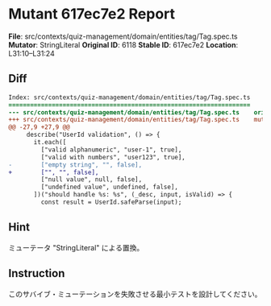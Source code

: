 # Mutant 617ec7e2 Report

**File**: src/contexts/quiz-management/domain/entities/tag/Tag.spec.ts
**Mutator**: StringLiteral
**Original ID**: 6118
**Stable ID**: 617ec7e2
**Location**: L31:10–L31:24

## Diff

```diff
Index: src/contexts/quiz-management/domain/entities/tag/Tag.spec.ts
===================================================================
--- src/contexts/quiz-management/domain/entities/tag/Tag.spec.ts	original
+++ src/contexts/quiz-management/domain/entities/tag/Tag.spec.ts	mutated #6118
@@ -27,9 +27,9 @@
     describe("UserId validation", () => {
       it.each([
         ["valid alphanumeric", "user-1", true],
         ["valid with numbers", "user123", true],
-        ["empty string", "", false],
+        ["", "", false],
         ["null value", null, false],
         ["undefined value", undefined, false],
       ])("should handle %s: %s", (_desc, input, isValid) => {
         const result = UserId.safeParse(input);
```

## Hint

ミューテータ "StringLiteral" による置換。

## Instruction

このサバイブ・ミューテーションを失敗させる最小テストを設計してください。
